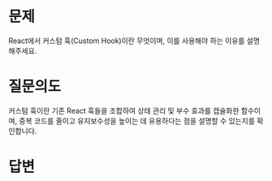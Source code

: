 # 문제
React에서 커스텀 훅(Custom Hook)이란 무엇이며, 이를 사용해야 하는 이유를 설명해주세요.

# 질문의도
커스텀 훅이란 기존 React 훅들을 조합하여 상태 관리 및 부수 효과를 캡슐화한 함수이며, 중복 코드를 줄이고 유지보수성을 높이는 데 유용하다는 점을 설명할 수 있는지를 확인합니다.

# 답변